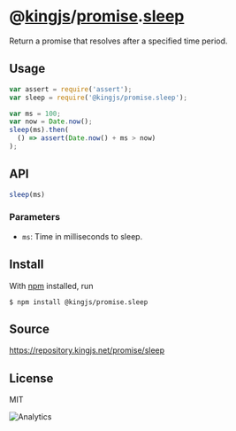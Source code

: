 # @[kingjs][@kingjs]/[promise][ns0].[sleep][ns1]
Return a promise that resolves after a specified time period.
## Usage
```js
var assert = require('assert');
var sleep = require('@kingjs/promise.sleep');

var ms = 100;
var now = Date.now();
sleep(ms).then(
  () => assert(Date.now() + ms > now)
);
```

## API
```ts
sleep(ms)
```

### Parameters
- `ms`: Time in milliseconds to sleep.



## Install
With [npm](https://npmjs.org/) installed, run
```
$ npm install @kingjs/promise.sleep
```

## Source
https://repository.kingjs.net/promise/sleep
## License
MIT

![Analytics](https://analytics.kingjs.net/promise/sleep)

[@kingjs]: https://www.npmjs.com/package/kingjs
[ns0]: https://www.npmjs.com/package/@kingjs/promise
[ns1]: https://www.npmjs.com/package/@kingjs/promise.sleep

